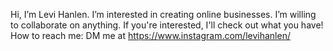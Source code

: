 Hi, I’m Levi Hanlen.
I’m interested in creating online businesses.
I’m willing to collaborate on anything. If you're interested, I'll check out what you have!
How to reach me: DM me at https://www.instagram.com/levihanlen/

<!---
levihanlen/levihanlen is a ✨ special ✨ repository because its `README.md` (this file) appears on your GitHub profile.
You can click the Preview link to take a look at your changes.
--->
